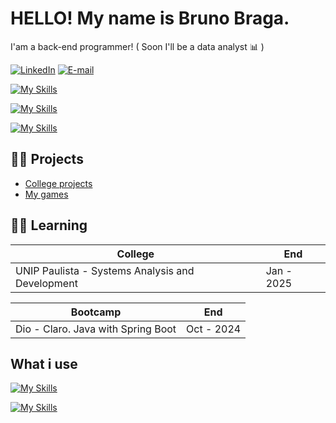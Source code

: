 
# HELLO! My name is Bruno Braga.

I'am a back-end programmer! ( Soon I'll be a data analyst 📊 )

[![LinkedIn](https://img.shields.io/badge/LinkedIn-0077B5?style=for-the-badge&logo=linkedin&logoColor=white)](https://www.linkedin.com/in/bruno-braga-274a0b268/)
[![E-mail](https://img.shields.io/badge/-Email-000?style=for-the-badge&logo=microsoft-outlook&logoColor=007BFF)](mailto:alemelo50@gmail.com)

[![My Skills](https://skillicons.dev/icons?i=java,cs,c,cpp,python&theme=light)](https://skillicons.dev)

[![My Skills](https://skillicons.dev/icons?i=html,css,js,ts&theme=light)](https://skillicons.dev)

[![My Skills](https://skillicons.dev/icons?i=mysql,mongodb&theme=light)](https://skillicons.dev)

## 🧑‍💻 Projects

- [College projects](https://github.com/Clamanelo/PIM2023)
- [My games](https://yeval.itch.io/)

## 🧑‍🎓 Learning

| College | End |
| -------|------|
| UNIP Paulista - Systems Analysis and Development | Jan - 2025 |

| Bootcamp | End |
| -------|------|
| Dio - Claro. Java with Spring Boot | Oct - 2024 |

## What i use

[![My Skills](https://skillicons.dev/icons?i=git,figma,vscode&theme=light)](https://skillicons.dev)

[![My Skills](https://skillicons.dev/icons?i=windows,linux,ubuntu,kali&theme=light)](https://skillicons.dev)

